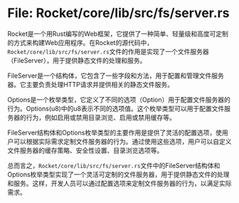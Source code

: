 # File: Rocket/core/lib/src/fs/server.rs

Rocket是一个用Rust编写的Web框架，它提供了一种简单、轻量级和高度可定制的方式来构建Web应用程序。在Rocket的源代码中，`Rocket/core/lib/src/fs/server.rs`文件的作用是实现了一个文件服务器（FileServer），用于提供静态文件的处理和服务。

FileServer是一个结构体，它包含了一些字段和方法，用于配置和管理文件服务器。它主要负责处理HTTP请求并提供相关的静态文件服务。

Options是一个枚举类型，它定义了不同的选项（Option）用于配置文件服务器的行为。Options(u8)中的u8表示不同的选项值。这个枚举类型可以用于配置文件服务器的行为，例如启用或禁用目录浏览、启用或禁用缓存等。

FileServer结构体和Options枚举类型的主要作用是提供了灵活的配置选项，使用户可以根据实际需求定制文件服务器的行为。通过使用这些选项，用户可以自定义文件服务器的缓存策略、安全性设置、目录浏览选项等。

总而言之，`Rocket/core/lib/src/fs/server.rs`文件中的FileServer结构体和Options枚举类型实现了一个灵活可定制的文件服务器，用于提供静态文件的处理和服务。这样，开发人员可以通过配置选项来定制文件服务器的行为，以满足实际需求。

